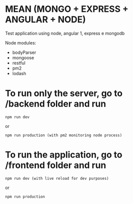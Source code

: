 # MEAN (MONGO + EXPRESS + ANGULAR + NODE)
Test application using node, angular 1, express e mongodb

Node modules:
* bodyParser
* mongoose
* restful
* pm2
* lodash

# To run only the server, go to /backend folder and run 
    
    npm run dev

or <br/>
    
    npm run production (with pm2 monitoring node process)
    
# To run the application, go to /frontend folder and run

    npm run dev (with live reload for dev purposes)
    
or <br/>

    npm run production
   

